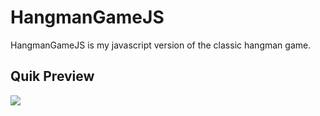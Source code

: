 # HangmanGameJS

HangmanGameJS is my javascript version of the classic hangman game.

## Quik Preview

<img src='https://github.com/LakhderAmine99/HangmanGameJS/blob/main/screenshots/1.png' />
